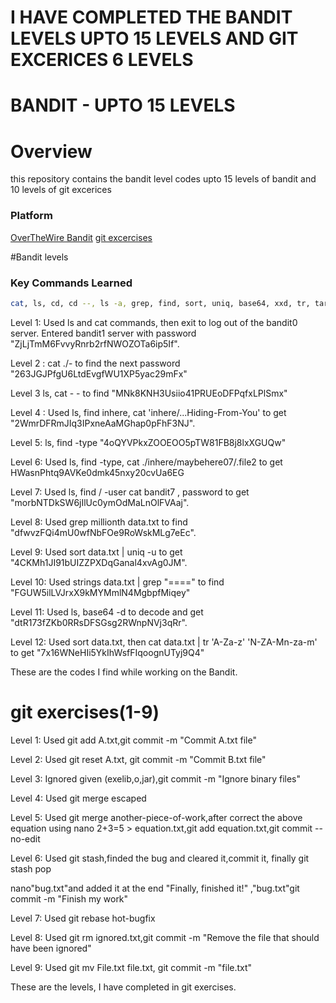 # I HAVE COMPLETED THE BANDIT LEVELS UPTO 15 LEVELS AND GIT EXCERICES 6 LEVELS 

# BANDIT - UPTO 15 LEVELS

# Overview
this repository  contains the bandit level codes upto 15 levels of bandit and 10 levels of git excerices

### Platform
[OverTheWire Bandit](https://overthewire.org/wargames/bandit/)
[git excercises](https://gitexercises.fracz.com/)

#Bandit levels

### Key Commands Learned
```bash
cat, ls, cd, cd --, ls -a, grep, find, sort, uniq, base64, xxd, tr, tar, gzip,
```
Level 1: Used ls and cat commands, then exit to log out of the bandit0 server. Entered bandit1 server with password "ZjLjTmM6FvvyRnrb2rfNWOZOTa6ip5If".

Level 2 : cat ./- to find the next password "263JGJPfgU6LtdEvgfWU1XP5yac29mFx"

Level 3 ls, cat - -  to find "MNk8KNH3Usiio41PRUEoDFPqfxLPlSmx"

Level 4 : Used ls, find inhere, cat 'inhere/...Hiding-From-You' to get "2WmrDFRmJIq3IPxneAaMGhap0pFhF3NJ".

Level 5: ls, find -type "4oQYVPkxZOOEOO5pTW81FB8j8lxXGUQw"

Level 6: Used ls, find -type, cat ./inhere/maybehere07/.file2 to get HWasnPhtq9AVKe0dmk45nxy20cvUa6EG

Level 7: Used ls, find / -user  cat bandit7 , password to get "morbNTDkSW6jIlUc0ymOdMaLnOlFVAaj".

Level 8: Used grep millionth data.txt to find "dfwvzFQi4mU0wfNbFOe9RoWskMLg7eEc".

Level 9: Used sort data.txt | uniq -u to get "4CKMh1JI91bUIZZPXDqGanal4xvAg0JM".

Level 10: Used strings data.txt | grep "====" to find "FGUW5ilLVJrxX9kMYMmlN4MgbpfMiqey"

Level 11: Used ls, base64 -d to decode and get "dtR173fZKb0RRsDFSGsg2RWnpNVj3qRr".

Level 12: Used sort data.txt, then cat data.txt | tr 'A-Za-z' 'N-ZA-Mn-za-m' to get "7x16WNeHIi5YkIhWsfFIqoognUTyj9Q4"

These are the codes I find while working on the Bandit.

# git exercises(1-9)

Level 1: Used git add A.txt,git commit -m "Commit A.txt file"

Level 2: Used git reset A.txt, git commit -m "Commit B.txt file"

Level 3: Ignored given (exelib,o,jar),git commit -m "Ignore binary files"

Level 4: Used git merge escaped

Level 5: Used git merge another-piece-of-work,after correct the above equation using nano 2+3=5 > equation.txt,git add equation.txt,git commit --no-edit

Level 6: Used git stash,finded the bug and cleared it,commit it, finally git stash pop

nano"bug.txt"and added it at the end  "Finally, finished it!" ,"bug.txt"git commit -m "Finish my work"

Level 7: Used git rebase hot-bugfix

Level 8: Used git rm ignored.txt,git commit -m "Remove the file that should have been ignored"

Level 9: Used git mv File.txt file.txt, git commit -m "file.txt"

These are the levels, I have completed in git exercises.











